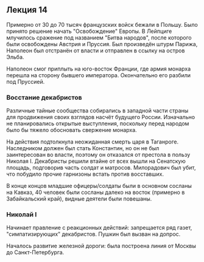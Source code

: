 ## Лекция 14

Примерно от 30 до 70 тысяч французских войск бежали в Польшу. Было принято решение начать
"Освобождение" Европы. В Лейпциге млучилось сражение под названием "Битва народов", после которого
были освобождены Австрия и Пруссия. Был произведён штурм Парижа, Наполеон был отстранён от власти и
отправлен в ссылку на остров Эльба.

Наполеон смог приплыть на юго-восток Франции, где армия монарха перешла на сторону бывшего
императора. Окончательно его разбили под Пруссией.

### Восстание декабристов

Различные тайные сообщества собирались в западной части страны для продвижения своих взглядов насчёт
будущего России. Изначально не планировались открытые выступления, поскольку перед народом было бы
тяжело обосновать свержение монарха.

На действия подтолкнула неожиданная смерть царя в Таганроге. Наследником должен был стать
Константин, но он не был заинтересован во власти, поэтому он отказался от престола в пользу Николая
I. Декабристы решили втайне от всех вышли на Сенатскую площадь, подговорив часть солдат и матросов.
Милорадович был убит, что побудило прочие гарнизоны встать против восставших.

В конце концов младшие офицеры/солдаты были в основном сосланы на Кавказ, 40 человек были сосланы
далеко на восток (примерно в Забайкальский край), видные деятели были повешаны.

### Николай I

Начинает правление с реакционных действий: запрещается ряд газет, "симпатизирующих" декабристов.
Пушкин был вызван на допрос.

Началось развитие железной дороги: была построена линия от Москвы до Санкт-Петербурга.
